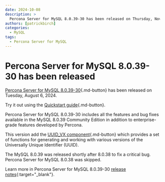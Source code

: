 ```yaml
---
date: 2024-10-08
description: >
  Percona Server for MySQL 8.0.39-30 has been released on Thursday, November 8, 2024.
authors: [patrickbirch]
categories:
  - MySQL
tags:
  - Percona Server for MySQL
---
```


# Percona Server for MySQL 8.0.39-30 has been released

<!-- more -->

[Percona Server for MySQL 8.0.39-30](https://docs.percona.com/percona-server/8.0/){.md-button} has been released on Tuesday, August 6, 2024.

Try it out using the [Quickstart guide](https://docs.percona.com/percona-server/8.0/quickstart-overview.html){.md-button}.

Percona Server for MySQL 8.0.39-30 includes all the features and bug fixes available in the MySQL 8.0.39 Community Edition in addition to enterprise-grade features developed by Percona. 

This version add the [UUID_VX component](https://docs.percona.com/percona-server/8.0/uuid-versions.html){.md-button} which provides a set of functions for generating and working with various versions of the Universally Unique Identifier (UUID).

The MySQL 8.0.39 was released shortly after 8.0.38 to fix a critical bug. Percona Server for MySQL 8.0.38 was skipped.

Learn more in Percona Server for MySQL 8.0.39-30 [release notes](https://docs.percona.com/percona-server/8.0/release-notes/8.0.39-30.html){:target="_blank"}.

